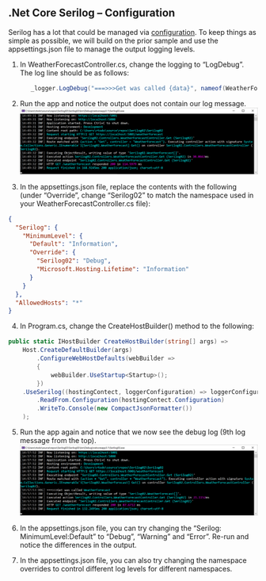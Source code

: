 

## .Net Core Serilog – Configuration

Serilog has a lot that could be managed via [configuration](https://github.com/serilog/serilog-settings-configuration). 
To keep things as simple as possible, we will build on the prior sample and use the appsettings.json file to manage the output logging levels. 

1. In WeatherForecastController.cs, change the logging to “LogDebug”. The log line should be as follows:
   ```C#
      _logger.LogDebug("===>>>Get was called {data}", nameof(WeatherForecast));
   ```
 
2. Run the app and notice the output does not contain our log message.
  ![Image alt text](Images/Console-Without-Debug.png?raw=true)

3. In the appsettings.json file, replace the contents with the following (under “Override”, change “Serilog02” to match the namespace used in your WeatherForecastController.cs file):
  ```JSON
  {
    "Serilog": {
      "MinimumLevel": {
        "Default": "Information",
        "Override": {
          "Serilog02": "Debug",
          "Microsoft.Hosting.Lifetime": "Information"
        }
      }
    },
    "AllowedHosts": "*"
  }
  ```

4.  In Program.cs, change the CreateHostBuilder() method to the following:
  ```C#
  public static IHostBuilder CreateHostBuilder(string[] args) =>
      Host.CreateDefaultBuilder(args)
          .ConfigureWebHostDefaults(webBuilder =>
          {
              webBuilder.UseStartup<Startup>();
          })
      .UseSerilog((hostingContect, loggerConfiguration) => loggerConfiguration
          .ReadFrom.Configuration(hostingContect.Configuration)
          .WriteTo.Console(new CompactJsonFormatter())
      );
   ```

5. Run the app again and notice that we now see the debug log (9th log message from the top).
  ![Image alt text](Images/Console-With-Debug.png?raw=true)

6.	In the appsettings.json file, you can try changing the “Serilog: MinimumLevel:Default” to “Debug”, “Warning” and “Error”. Re-run and notice the differences in the output. 

7.	In the appsettings.json file, you can also try changing the namespace overrides to control different log levels for different namespaces.
